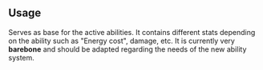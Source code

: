## Usage

Serves as base for the active abilities. It contains different stats depending on the ability such as "Energy cost", damage, etc. It is currently very **barebone** and should be adapted regarding the needs of the new ability system.
